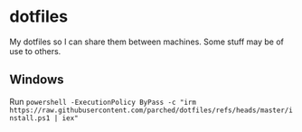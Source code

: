 # dotfiles

My dotfiles so I can share them between machines.
Some stuff may be of use to others.

## Windows

Run `powershell -ExecutionPolicy ByPass -c "irm https://raw.githubusercontent.com/parched/dotfiles/refs/heads/master/install.ps1 | iex"`
